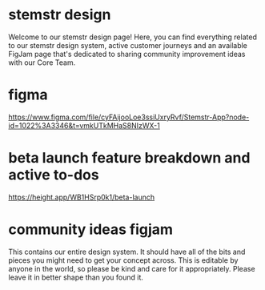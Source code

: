 # stemstr design
Welcome to our stemstr design page! Here, you can find everything related to our stemstr design system, active customer journeys and an available FigJam page that's dedicated to sharing community improvement ideas with our Core Team. 

# figma
https://www.figma.com/file/cyFAijooLoe3ssiUxryRvf/Stemstr-App?node-id=1022%3A3346&t=vmkUTkMHaS8NIzWX-1

# beta launch feature breakdown and active to-dos
https://height.app/WB1HSrp0k1/beta-launch

# community ideas figjam
This contains our entire design system. It should have all of the bits and pieces you might need to get your concept across. This is editable by anyone in the world, so please be kind and care for it appropriately. Please leave it in better shape than you found it. 

